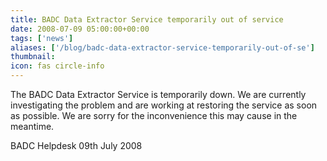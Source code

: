 ```yaml
---
title: BADC Data Extractor Service temporarily out of service
date: 2008-07-09 05:00:00+00:00
tags: ['news']
aliases: ['/blog/badc-data-extractor-service-temporarily-out-of-se']
thumbnail: 
icon: fas circle-info
---
```



The BADC Data Extractor Service is temporarily down. We are currently investigating the problem and are working at restoring the service as soon as possible.
We are sorry for the inconvenience this may cause in the meantime.


 
BADC Helpdesk
09th July 2008



